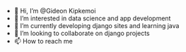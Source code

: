 - 👋 Hi, I’m @Gideon Kipkemoi
- 👀 I’m interested in data science and app development
- 🌱 I’m currently developing django sites and learning java
- 💞️ I’m looking to collaborate on django projects
- 📫 How to reach me

<!---
pkemo/pkemo is a ✨ special ✨ repository because its `README.md` (this file) appears on your GitHub profile.
You can click the Preview link to take a look at your changes.
--->

